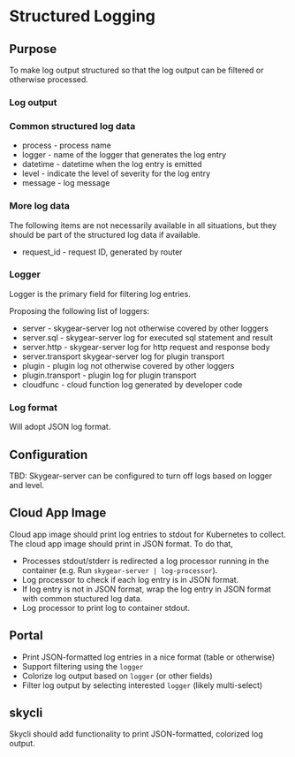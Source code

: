# Structured Logging

## Purpose

To make log output structured so that the log output can be filtered or
otherwise processed.

### Log output

### Common structured log data

* process - process name
* logger - name of the logger that generates the log entry
* datetime - datetime when the log entry is emitted
* level - indicate the level of severity for the log entry
* message - log message

### More log data

The following items are not necessarily available in all situations, but
they should be part of the structured log data if available.

* request_id - request ID, generated by router

### Logger

Logger is the primary field for filtering log entries.

Proposing the following list of loggers:

* server - skygear-server log not otherwise covered by other loggers
* server.sql - skygear-server log for executed sql statement and result
* server.http - skygear-server log for http request and response body
* server.transport skygear-server log for plugin transport
* plugin - plugin log not otherwise covered by other loggers
* plugin.transport - plugin log for plugin transport
* cloudfunc - cloud function log generated by developer code

### Log format

Will adopt JSON log format.

## Configuration

TBD: Skygear-server can be configured to turn off logs based on logger and
level.

## Cloud App Image

Cloud app image should print log entries to stdout for Kubernetes to collect.
The cloud app image should print in JSON format. To do that,

* Processes stdout/stderr is redirected a log processor running in the
  container (e.g. Run `skygear-server | log-processor`).
* Log processor to check if each log entry is in JSON format.
* If log entry is not in JSON format, wrap the log entry in JSON format with
  common stuctured log data.
* Log processor to print log to container stdout.

## Portal

* Print JSON-formatted log entries in a nice format (table or otherwise)
* Support filtering using the `logger`
* Colorize log output based on `logger` (or other fields)
* Filter log output by selecting interested `logger` (likely multi-select)

## skycli

Skycli should add functionality to print JSON-formatted, colorized log output.
